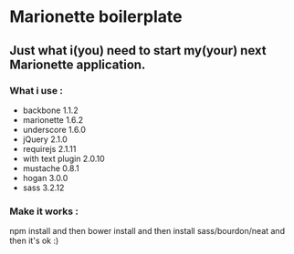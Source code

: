 # Marionette boilerplate

## Just what i(you) need to start my(your) next Marionette application.

### What i use :

+ backbone 1.1.2
+ marionette 1.6.2
+ underscore 1.6.0
+ jQuery 2.1.0
+ requirejs 2.1.11
+ with text plugin 2.0.10
+ mustache 0.8.1
+ hogan 3.0.0
+ sass 3.2.12

### Make it works :

npm install
and then bower install
and then install sass/bourdon/neat
and then it's ok :)